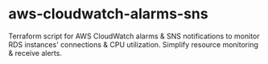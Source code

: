 # aws-cloudwatch-alarms-sns
Terraform script for AWS CloudWatch alarms &amp; SNS notifications to monitor RDS instances' connections &amp; CPU utilization. Simplify resource monitoring &amp; receive alerts.
